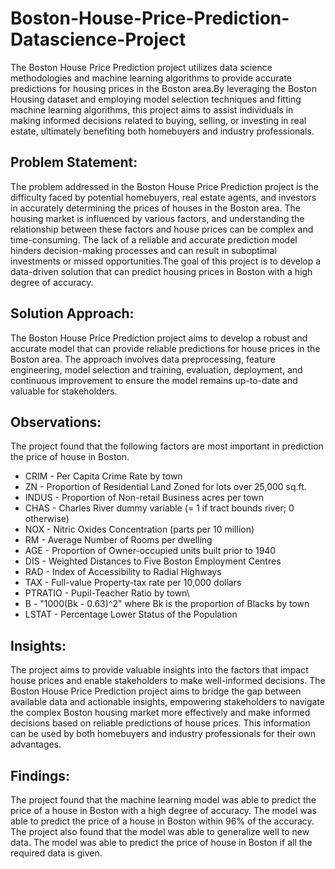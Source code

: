 # Boston-House-Price-Prediction-Datascience-Project
The Boston House Price Prediction project utilizes data science methodologies and machine learning algorithms to provide accurate predictions for housing prices in the Boston area.By leveraging the Boston Housing dataset and employing model selection techniques and fitting machine learning algorithms, this project aims to assist individuals in making informed decisions related to buying, selling, or investing in real estate, ultimately benefiting both homebuyers and industry professionals.
## Problem Statement:
The problem addressed in the Boston House Price Prediction project is the difficulty faced by potential homebuyers, real estate agents, and investors in accurately determining the prices of houses in the Boston area. The housing market is influenced by various factors, and understanding the relationship between these factors and house prices can be complex and time-consuming. The lack of a reliable and accurate prediction model hinders decision-making processes and can result in suboptimal investments or missed opportunities.The goal of this project is to develop a data-driven solution that can predict housing prices in Boston with a high degree of accuracy. 
## Solution Approach:
The Boston House Price Prediction project aims to develop a robust and accurate model that can provide reliable predictions for house prices in the Boston area. The approach involves data preprocessing, feature engineering, model selection and training, evaluation, deployment, and continuous improvement to ensure the model remains up-to-date and valuable for stakeholders.
## Observations:
The project found that the following factors are most important in prediction the price of house in Boston.
* CRIM - Per Capita Crime Rate by town
* ZN - Proportion of Residential Land Zoned for lots over 25,000 sq.ft.
* INDUS - Proportion of Non-retail Business acres per town
* CHAS - Charles River dummy variable (= 1 if tract bounds river; 0 otherwise)
* NOX - Nitric Oxides Concentration (parts per 10 million)
* RM - Average Number of Rooms per dwelling
* AGE - Proportion of Owner-occupied units built prior to 1940
* DIS - Weighted Distances to Five Boston Employment Centres
* RAD - Index of Accessibility to Radial Highways
* TAX - Full-value Property-tax rate per 10,000 dollars
* PTRATIO - Pupil-Teacher Ratio by town\
* B - "1000(Bk - 0.63)^2" where Bk is the proportion of Blacks by town
* LSTAT - Percentage Lower Status of the Population
## Insights:
The project aims to provide valuable insights into the factors that impact house prices and enable stakeholders to make well-informed decisions.  The Boston House Price Prediction project aims to bridge the gap between available data and actionable insights, empowering stakeholders to navigate the complex Boston housing market more effectively and make informed decisions based on reliable predictions of house prices. This information can be used by both homebuyers and industry professionals for their own advantages.
## Findings:
The project found that the machine learning model was able to predict the price of a house in Boston with a high degree of accuracy. The model was able to predict the price of a house in Boston within 96% of the accuracy. The project also found that the model was able to generalize well to new data. The model was able to predict the price of house in Boston if all the required data is given.
